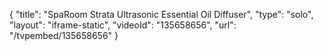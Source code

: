 {
    "title": "SpaRoom Strata Ultrasonic Essential Oil Diffuser",
    "type": "solo",
    "layout": "iframe-static",
    "videoId": "135658656",
    "url": "\/tvpembed\/135658656"
}